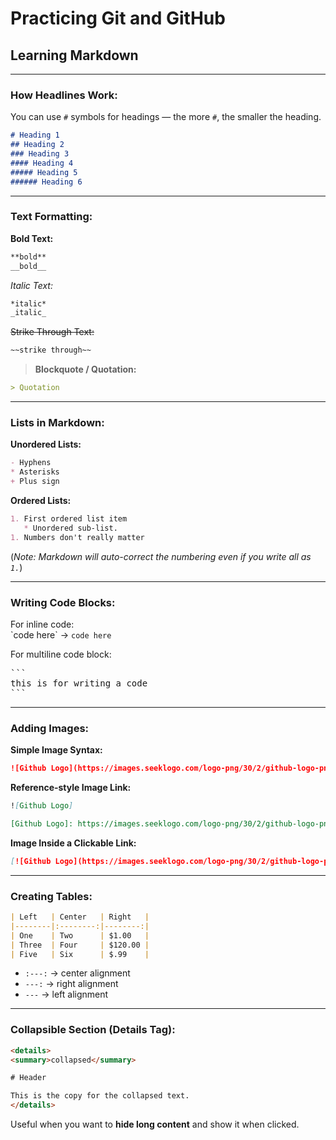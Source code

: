 # Practicing Git and GitHub  
## Learning Markdown  

---

### How Headlines Work:
You can use `#` symbols for headings — the more `#`, the smaller the heading.

```markdown
# Heading 1
## Heading 2
### Heading 3
#### Heading 4
##### Heading 5
###### Heading 6
```

---

### Text Formatting:

**Bold Text:**
```markdown
**bold**
__bold__
```

*Italic Text:*
```markdown
*italic*
_italic_
```

~~Strike Through Text:~~
```markdown
~~strike through~~
```

> **Blockquote / Quotation:**
```markdown
> Quotation
```

---

### Lists in Markdown:

**Unordered Lists:**
```markdown
- Hyphens
* Asterisks
+ Plus sign
```

**Ordered Lists:**
```markdown
1. First ordered list item
   * Unordered sub-list.
1. Numbers don't really matter
```
(*Note: Markdown will auto-correct the numbering even if you write all as `1.`*)

---

### Writing Code Blocks:

For inline code:  
\`code here\` → `code here`

For multiline code block:
<pre>
```
this is for writing a code
```
</pre>

---

### Adding Images:

**Simple Image Syntax:**
```markdown
![Github Logo](https://images.seeklogo.com/logo-png/30/2/github-logo-png_seeklogo-304612.png)
```

**Reference-style Image Link:**
```markdown
![Github Logo]

[Github Logo]: https://images.seeklogo.com/logo-png/30/2/github-logo-png_seeklogo-304612.png
```

**Image Inside a Clickable Link:**
```markdown
[![Github Logo](https://images.seeklogo.com/logo-png/30/2/github-logo-png_seeklogo-304612.png)](https://www.linkedin.com/in/muhammad-umer-8b12b1272/)
```

---

### Creating Tables:

```markdown
| Left   | Center   | Right   |
|--------|:--------:|--------:|
| One    | Two      | $1.00   |
| Three  | Four     | $120.00 |
| Five   | Six      | $.99    |
```

- `:---:` → center alignment  
- `---:` → right alignment  
- `---` → left alignment  

---

### Collapsible Section (Details Tag):

```html
<details>
<summary>collapsed</summary>

# Header

This is the copy for the collapsed text.
</details>
```

Useful when you want to **hide long content** and show it when clicked.
